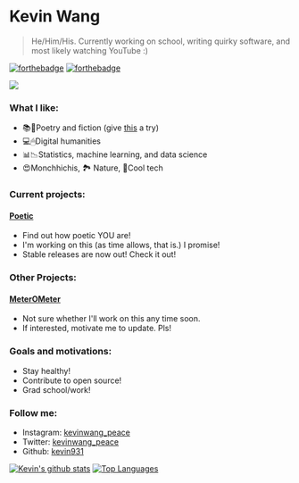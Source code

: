# Kevin Wang

> He/Him/His.
> Currently working on school, writing quirky software, and most likely watching YouTube :)

[![forthebadge](https://forthebadge.com/images/badges/powered-by-water.svg)](https://forthebadge.com)
[![forthebadge](https://forthebadge.com/images/badges/makes-people-smile.svg)](https://forthebadge.com)

<img src=https://media.giphy.com/media/2rAKTgJIQe1buYU1R5/giphy.gif />

### What I like:
- 📚📔Poetry and fiction (give [this](https://www.poetryfoundation.org/poems/47660/a-supermarket-in-california) a try)
- 💻🖱Digital humanities
- 📊📉Statistics, machine learning, and data science
- 😍Monchhichis, 🏞 Nature, 📱Cool tech

### Current projects:
#### [Poetic](https://github.com/kevin931/poetic)
- Find out how poetic YOU are!
- I'm working on this (as time allows, that is.) I promise!
- Stable releases are now out! Check it out!

### Other Projects:
#### [MeterOMeter](https://github.com/kevin931/MeterOMeter)
- Not sure whether I'll work on this any time soon.
- If interested, motivate me to update. Pls!

### Goals and motivations:
- Stay healthy!
- Contribute to open source!
- Grad school/work!

### Follow me:
- Instagram: [kevinwang_peace](https://www.instagram.com/kevinwang_peace/)
- Twitter: [kevinwang_peace](https://twitter.com/kevinwang_peace)
- Github: [kevin931](https://github.com/kevin931)

[![Kevin's github stats](https://github-readme-stats.vercel.app/api?username=kevin931&theme=bear)](https://github.com/kevin931/github-readme-stats)
[![Top Languages](https://github-readme-stats.vercel.app/api/top-langs/?username=kevin931&theme=bear)](https://github.com/kevin931/github-readme-stats)